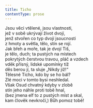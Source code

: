 ```yaml
---
title: Ticho
contentType: prose
---
```


<section>

Jsou věci vtělené, jsou vlastnosti,  
jež v sobě ukrývají život dvojí,  
jenž stvořen co typ dvojí jsoucnosti  
z hmoty a světla, tělo, stín se rojí.  
Jak břeh a moře, tak je dvojí Tiš,  
je tělo, duch; ta pustých na místech  
pokrytých čerstvou travou, pláč a vzdech  
vděk přísný, lidské upomínky tíž  
děs berou jí, ta sluje „Nikdy již!“  
Tělesné Ticho, kdo by se ho bál?  
Zlé moci v tomto bysi neshledal.  
Však Osud chvatný kdyby v zlobě  
stín jeho náhle proti tobě hnal,  
(bez jmena elf to z pustých míst a skal,  
kam člověk nevkročí,) Bůh pomoz tobě!

</section>
